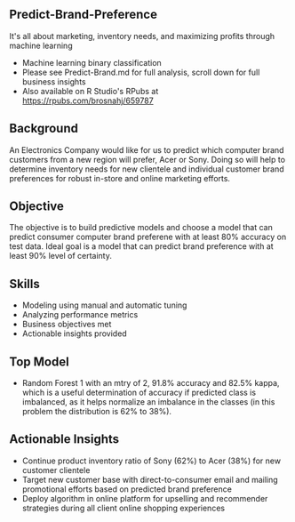 ## Predict-Brand-Preference
It's all about marketing, inventory needs, and maximizing profits through machine learning
* Machine learning binary classification
* Please see Predict-Brand.md for full analysis, scroll down for full business insights
* Also available on R Studio's RPubs at https://rpubs.com/brosnahj/659787

## Background
An Electronics Company would like for us to predict which computer brand customers from a new region will prefer, Acer or Sony. Doing so will help to determine inventory needs for new clientele and individual customer brand preferences for robust in-store and online marketing efforts. 

## Objective
The objective is to build predictive models and choose a model that can predict consumer computer brand preferene with at least 80% accuracy on test data. Ideal goal is a model that can predict brand preference with at least 90% level of certainty.

## Skills
* Modeling using manual and automatic tuning
* Analyzing performance metrics
* Business objectives met
* Actionable insights provided

## Top Model
* Random Forest 1 with an mtry of 2, 91.8% accuracy and 82.5% kappa, which is a useful determination of accuracy if predicted class is imbalanced, as it helps normalize an imbalance in the classes (in this problem the distribution is 62% to 38%).

## Actionable Insights
* Continue product inventory ratio of Sony (62%) to Acer (38%) for new customer clientele
* Target new customer base with direct-to-consumer email and mailing promotional efforts based on predicted brand preference
* Deploy algorithm in online platform for upselling and recommender strategies during all client online shopping experiences
